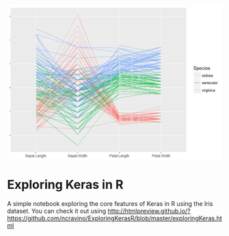 ![Logo](logo.png)
# Exploring Keras in R
A simple notebook exploring the core features of Keras in R using the Iris dataset.
You can check it out using http://htmlpreview.github.io/?https://github.com/ncravino/ExploringKerasR/blob/master/exploringKeras.html
